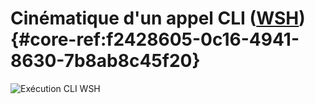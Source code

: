 # Cinématique d'un appel CLI ([WSH][wsh]) {#core-ref:f2428605-0c16-4941-8630-7b8ab8c45f20}


![Exécution CLI WSH](cinematique_wsh.png)


<!-- links -->
[guest]:        #core-ref:932e2070-6929-11e2-8218-0021e9fffec1
[pdoc]:         #core-ref:bdc11019-9650-4910-8182-2c9fcdee5fda
[wsh]:          #core-ref:1566c46d-a53d-44cf-8c3f-0d0e21c0b117
[workflow]:     #core-ref:55a53d99-0c24-48d8-8cb9-1caa171f2e9a